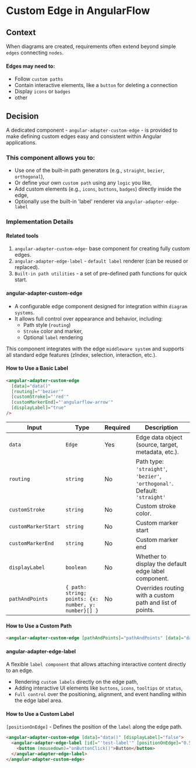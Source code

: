 # Custom Edge in AngularFlow

## Context

When diagrams are created, requirements often extend beyond simple `edges` connecting `nodes`.

#### **Edges may need to:**

- Follow `custom paths`
- Contain interactive elements, like a `button` for deleting a connection
- Display `icons` or `badges`
- other

## Decision

A dedicated component - `angular-adapter-custom-edge` - is provided to make defining custom edges easy and consistent
within Angular applications.

### This component allows you to:

- Use one of the built-in path generators (e.g., `straight`, `bezier`, `orthogonal`),
- Or define your own `custom path` using any `logic` you like,
- Add custom elements (e.g., `icons`, `buttons`, `badges`) directly inside the edge,
- Optionally use the built-in 'label' renderer via `angular-adapter-edge-label`

### Implementation Details

#### Related tools

1. `angular-adapter-custom-edge`- base component for creating fully custom edges.
2. `angular-adapter-edge-label` - `default label` renderer (can be reused or replaced).
3. `Built-in path utilities` - a set of pre-defined path functions for quick start.

#### angular-adapter-custom-edge

- A configurable edge component designed for integration within `diagram systems`.
- It allows full control over appearance and behavior, including:
  - Path style (`routing`)
  - `Stroke` color and marker,
  - Optional `label` rendering

This component integrates with the edge `middleware system` and supports all standard edge features (zIndex, selection,
interaction, etc.).

#### How to Use a Basic Label

```html
<angular-adapter-custom-edge
  [data]="data()"
  [routing]="'bezier'"
  [customStroke]="'red'"
  [customMarkerEnd]="'angularflow-arrow'"
  [displayLabel]="true"
/>
```

| Input               | Type                                                 | Required | Description                                                                |
| ------------------- | ---------------------------------------------------- | -------- | -------------------------------------------------------------------------- |
| `data`              | `Edge`                                               | Yes      | Edge data object (source, target, metadata, etc.).                         |
| `routing`           | `string`                                             | No       | Path type: `'straight'`, `'bezier'`, `'orthogonal'`. Default: `'straight'` |
| `customStroke`      | `string`                                             | No       | Custom stroke color.                                                       |
| `customMarkerStart` | `string`                                             | No       | Custom marker start                                                        |
| `customMarkerEnd`   | `string`                                             | No       | Custom marker end                                                          |
| `displayLabel`      | `boolean`                                            | No       | Whether to display the default edge label component.                       |
| `pathAndPoints`     | `{ path: string; points: {x: number, y: number}[] }` | No       | Overrides routing with a custom path and list of points.                   |

#### How to Use a Custom Path

```html
<angular-adapter-custom-edge [pathAndPoints]="pathAndPoints" [data]="data()" [customMarkerEnd]="'angularflow-arrow'" />
```

#### angular-adapter-edge-label

A flexible `label component` that allows attaching interactive content directly to an edge.

- Rendering `custom labels` directly on the edge path,
- Adding interactive UI elements like `buttons`, `icons`, `tooltips` or `status`,
- `Full control` over the positioning, alignment, and event handling within the edge label area.

#### How to Use a Custom Label

`[positionOnEdge]` - Defines the position of the `label` along the edge path.

```html
<angular-adapter-custom-edge [data]="data()" [displayLabel]="false">
  <angular-adapter-edge-label [id]="'test-label'" [positionOnEdge]="0.5">
    <button (mousedown)="onButtonClick()">Button</button>
  </angular-adapter-edge-label>
</angular-adapter-custom-edge>
```
